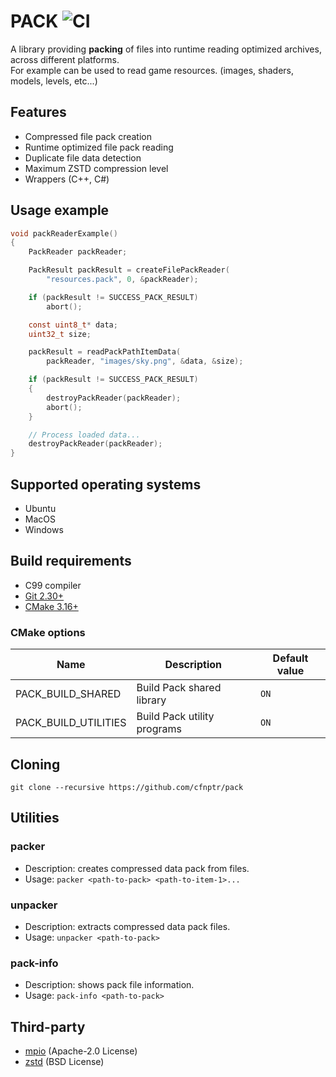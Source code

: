 # PACK ![CI](https://github.com/cfnptr/pack/actions/workflows/cmake.yml/badge.svg)

A library providing **packing** of files into runtime reading optimized archives, across different platforms.<br/>
For example can be used to read game resources. (images, shaders, models, levels, etc...)

## Features

* Compressed file pack creation
* Runtime optimized file pack reading
* Duplicate file data detection
* Maximum ZSTD compression level
* Wrappers (C++, C#)

## Usage example

```c
void packReaderExample()
{
    PackReader packReader;

    PackResult packResult = createFilePackReader(
        "resources.pack", 0, &packReader);

    if (packResult != SUCCESS_PACK_RESULT)
        abort();

    const uint8_t* data;
    uint32_t size;

    packResult = readPackPathItemData(
        packReader, "images/sky.png", &data, &size);

    if (packResult != SUCCESS_PACK_RESULT)
    {
        destroyPackReader(packReader);
        abort();
    }

    // Process loaded data...
    destroyPackReader(packReader);
}
```

## Supported operating systems

* Ubuntu
* MacOS
* Windows

## Build requirements

* C99 compiler
* [Git 2.30+](https://git-scm.com/)
* [CMake 3.16+](https://cmake.org/)

### CMake options

| Name                 | Description                 | Default value |
|----------------------|-----------------------------|---------------|
| PACK_BUILD_SHARED    | Build Pack shared library   | `ON`          |
| PACK_BUILD_UTILITIES | Build Pack utility programs | `ON`          |

## Cloning

```
git clone --recursive https://github.com/cfnptr/pack
```

## Utilities

### packer

* Description: creates compressed data pack from files.
* Usage: ```packer <path-to-pack> <path-to-item-1>...```

### unpacker

* Description: extracts compressed data pack files.
* Usage: ```unpacker <path-to-pack>```

### pack-info

* Description: shows pack file information.
* Usage: ```pack-info <path-to-pack>```

## Third-party

* [mpio](https://github.com/cfnptr/mpio/) (Apache-2.0 License)
* [zstd](https://github.com/facebook/zstd/) (BSD License)